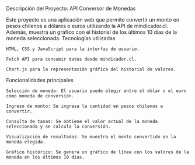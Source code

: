 Descripción del Proyecto: API Conversor de Monedas

Este proyecto es una aplicación web que permite convertir un monto en pesos chilenos a dólares o euros utilizando la API de mindicador.cl. Además, muestra un gráfico con el historial de los últimos 10 días de la moneda seleccionada.
Tecnologías utilizadas

    HTML, CSS y JavaScript para la interfaz de usuario.

    Fetch API para consumir datos desde mindicador.cl.

    Chart.js para la representación gráfica del historial de valores.

Funcionalidades principales

    Selección de moneda: El usuario puede elegir entre el dólar o el euro como moneda de conversión.

    Ingreso de monto: Se ingresa la cantidad en pesos chilenos a convertir.

    Consulta de tasas: Se obtiene el valor actual de la moneda seleccionada y se calcula la conversión.

    Visualización de resultados: Se muestra el monto convertido en la moneda elegida.

    Gráfico histórico: Se genera un gráfico de línea con los valores de la moneda en los últimos 10 días.

